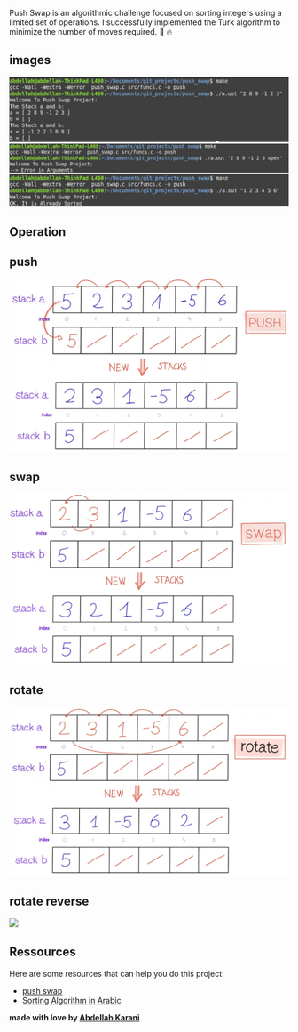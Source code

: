 
Push Swap is an algorithmic challenge focused on sorting integers using a limited set of operations. I successfully implemented the Turk algorithm to minimize the number of moves required. 🧩 🔥 

## images
<img src="imgs/img1.png">
<img src="imgs/img2.png">
<img src="imgs/img3.png">




## Operation
## push
<img src="imgs/push.png">

## swap
<img src="imgs/swap.png">

## rotate
<img src="imgs/rotate.png">

## rotate reverse
<img src="imgs/rotate_reverse.avif">



## Ressources
Here are some resources that can help you do this project: 
<ul>
  <li><a href="https://42-cursus.gitbook.io/guide/rank-02/push_swap">push swap</a></li>
  <li><a href="https://www.youtube.com/playlist?list=PLZpzLuUp9qXyWylaS9C8Z4uIKWZxQc3Cq">Sorting Algorithm in Arabic</a></li>
</ul>



**made with love by <a href="https://www.linkedin.com/in/abdellah-karani-965928294/">Abdellah Karani</a>**



